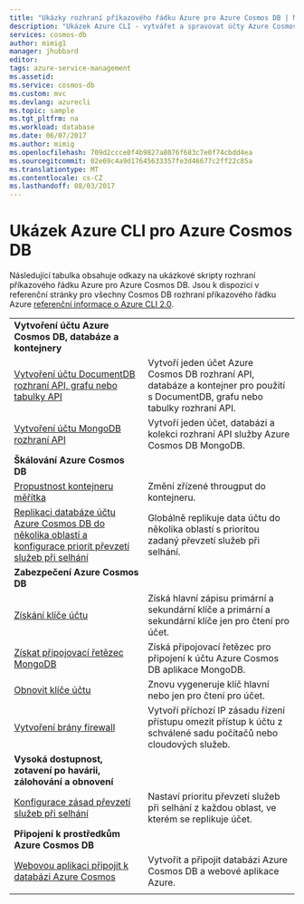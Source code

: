 ```yaml
---
title: "Ukázky rozhraní příkazového řádku Azure pro Azure Cosmos DB | Microsoft Docs"
description: "Ukázek Azure CLI - vytvářet a spravovat účty Azure Cosmos DB, databáze, kontejnery, oblasti a brány firewall."
services: cosmos-db
author: mimig1
manager: jhubbard
editor: 
tags: azure-service-management
ms.assetid: 
ms.service: cosmos-db
ms.custom: mvc
ms.devlang: azurecli
ms.topic: sample
ms.tgt_pltfrm: na
ms.workload: database
ms.date: 06/07/2017
ms.author: mimig
ms.openlocfilehash: 709d2ccce0f4b9827a8076f683c7e0f74cbdd4ea
ms.sourcegitcommit: 02e69c4a9d17645633357fe3d46677c2ff22c85a
ms.translationtype: MT
ms.contentlocale: cs-CZ
ms.lasthandoff: 08/03/2017
---
```

# <a name="azure-cli-samples-for-azure-cosmos-db"></a>Ukázek Azure CLI pro Azure Cosmos DB

Následující tabulka obsahuje odkazy na ukázkové skripty rozhraní příkazového řádku Azure pro Azure Cosmos DB. Jsou k dispozici v referenční stránky pro všechny Cosmos DB rozhraní příkazového řádku Azure [referenční informace o Azure CLI 2.0](https://docs.microsoft.com/cli/azure/cosmosdb).

| |  |
|---|---|
|**Vytvoření účtu Azure Cosmos DB, databáze a kontejnery**||
|[Vytvoření účtu DocumentDB rozhraní API, grafu nebo tabulky API](scripts/create-database-account-collections-cli.md?toc=%2fcli%2fazure%2ftoc.json)| Vytvoří jeden účet Azure Cosmos DB rozhraní API, databáze a kontejner pro použití s DocumentDB, grafu nebo tabulky rozhraní API. |
| [Vytvoření účtu MongoDB rozhraní API](scripts/create-mongodb-database-account-cli.md?toc=%2fcli%2fazure%2ftoc.json) | Vytvoří jeden účet, databázi a kolekci rozhraní API služby Azure Cosmos DB MongoDB. |
|**Škálování Azure Cosmos DB**||
| [Propustnost kontejneru měřítka](scripts/scale-collection-throughput-cli.md?toc=%2fcli%2fazure%2ftoc.json) | Změní zřízené througput do kontejneru.|
|[Replikaci databáze účtu Azure Cosmos DB do několika oblastí a konfigurace priorit převzetí služeb při selhání](scripts/scale-multiregion-cli.md?toc=%2fcli%2fazure%2ftoc.json)|Globálně replikuje data účtu do několika oblastí s prioritou zadaný převzetí služeb při selhání.|
|**Zabezpečení Azure Cosmos DB**||
| [Získání klíče účtu](scripts/secure-get-account-key-cli.md?toc=%2fcli%2fazure%2ftoc.json) | Získá hlavní zápisu primární a sekundární klíče a primární a sekundární klíče jen pro čtení pro účet.|
| [Získat připojovací řetězec MongoDB](scripts/secure-mongo-connection-string-cli.md?toc=%2fcli%2fazure%2ftoc.json) | Získá připojovací řetězec pro připojení k účtu Azure Cosmos DB aplikace MongoDB.|
|[Obnovit klíče účtu](scripts/secure-regenerate-key-cli.md?toc=%2fcli%2fazure%2ftoc.json)|Znovu vygeneruje klíč hlavní nebo jen pro čtení pro účet.|
|[Vytvoření brány firewall](scripts/create-firewall-cli.md?toc=%2fcli%2fazure%2ftoc.json)| Vytvoří příchozí IP zásadu řízení přístupu omezit přístup k účtu z schválené sadu počítačů nebo cloudových služeb.|
|**Vysoká dostupnost, zotavení po havárii, zálohování a obnovení**||
|[Konfigurace zásad převzetí služeb při selhání](scripts/ha-failover-policy-cli.md?toc=%2fcli%2fazure%2ftoc.json)|Nastaví prioritu převzetí služeb při selhání z každou oblast, ve kterém se replikuje účet.|
|**Připojení k prostředkům Azure Cosmos DB**||
|[Webovou aplikaci připojit k databázi Azure Cosmos](https://docs.microsoft.com/azure/app-service-web/scripts/app-service-cli-app-service-documentdb?toc=%2fcli%2fazure%2ftoc.json)|Vytvořit a připojit databázi Azure Cosmos DB a webové aplikace Azure.|
|||
